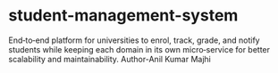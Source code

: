 # student-management-system
End‑to‑end platform for universities to enrol, track, grade, and notify students while keeping each domain in its own micro‑service for better scalability and maintainability.
Author-Anil Kumar Majhi
